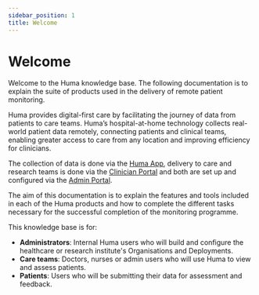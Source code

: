 ```yaml
---
sidebar_position: 1
title: Welcome 
---
```

# Welcome
Welcome to the Huma knowledge base. The following documentation is to explain the suite of products used in the delivery of remote patient monitoring.

Huma provides digital-first care by facilitating the journey of data from patients to care teams. Huma’s hospital-at-home technology collects real-world patient data remotely, connecting patients and clinical teams, enabling greater access to care from any location and improving efficiency for clinicians. 

The collection of data is done via the [Huma App](./huma-app/index.md), delivery to care and research teams is done via the [Clinician Portal](./clinician-portal/index.md) and both are set up and configured via the [Admin Portal](./admin-portal/index.md). 

The aim of this documentation is to explain the features and tools included in each of the Huma products and how to complete the different tasks necessary for the successful completion of the monitoring programme. 

This knowledge base is for:
- **Administrators**: Internal Huma users who will build and configure the healthcare or research institute's Organisations and Deployments.
- **Care teams**: Doctors, nurses or admin users who will use Huma to view and assess patients.
- **Patients**: Users who will be submitting their data for assessment and feedback.
